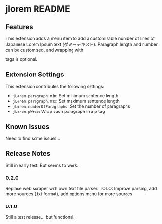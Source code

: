 # jlorem README

## Features

This extension adds a menu item to add a customisable number of lines of Japanese Lorem Ipsum text (ダミーテキスト).
Paragraph length and number can be customised, and wrapping with <p> tags is optional.

## Extension Settings

This extension contributes the following settings:

* `jLorem.paragraph.min`: Set minimum sentence length
* `jLorem.paragraph.max`: Set maximum sentence length
* `jLorem.numberOfParagraphs`: Set the number of paragraphs
* `jLorem.pWrap`: Wrap each paragraph in a p tag

## Known Issues

Need to find some issues...

## Release Notes

Still in early test. But seems to work.

### 0.2.0

Replace web scraper with own text file parser.
TODO: Improve parsing, add more sources (.txt format), add options menu for more sources

### 0.1.0

Still a test release... but functional.
